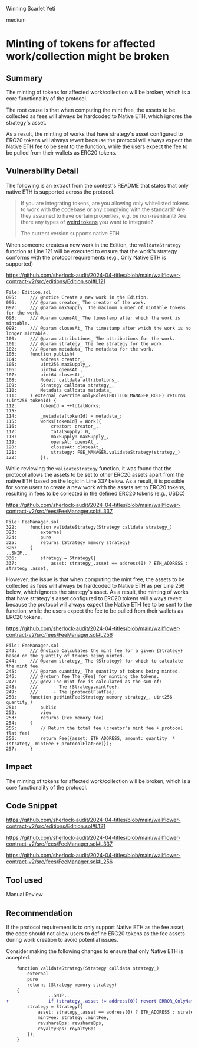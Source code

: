 Winning Scarlet Yeti

medium

# Minting of tokens for affected work/collection might be broken

## Summary

The minting of tokens for affected work/collection will be broken, which is a core functionality of the protocol. 

The root cause is that when computing the mint free, the assets to be collected as fees will always be hardcoded to Native ETH, which ignores the strategy's asset. 

As a result, the minting of works that have strategy's asset configured to ERC20 tokens will always revert because the protocol will always expect the Native ETH fee to be sent to the function, while the users expect the fee to be pulled from their wallets as ERC20 tokens.

## Vulnerability Detail

The following is an extract from the contest's README that states that only native ETH is supported across the protocol.

> If you are integrating tokens, are you allowing only whitelisted tokens to work with the codebase or any complying with the standard? Are they assumed to have certain properties, e.g. be non-reentrant? Are there any types of [weird tokens](https://github.com/d-xo/weird-erc20) you want to integrate?
>
> The current version supports native ETH

When someone creates a new work in the Edition, the `validateStrategy` function at Line 121 will be executed to ensure that the work's strategy conforms with the protocol requirements (e.g., Only Native ETH is supported)

https://github.com/sherlock-audit/2024-04-titles/blob/main/wallflower-contract-v2/src/editions/Edition.sol#L121

```solidity
File: Edition.sol
095:     /// @notice Create a new work in the Edition.
096:     /// @param creator_ The creator of the work.
097:     /// @param maxSupply_ The maximum number of mintable tokens for the work.
098:     /// @param opensAt_ The timestamp after which the work is mintable.
099:     /// @param closesAt_ The timestamp after which the work is no longer mintable.
100:     /// @param attributions_ The attributions for the work.
101:     /// @param strategy_ The fee strategy for the work.
102:     /// @param metadata_ The metadata for the work.
103:     function publish(
104:         address creator_,
105:         uint256 maxSupply_,
106:         uint64 opensAt_,
107:         uint64 closesAt_,
108:         Node[] calldata attributions_,
109:         Strategy calldata strategy_,
110:         Metadata calldata metadata_
111:     ) external override onlyRoles(EDITION_MANAGER_ROLE) returns (uint256 tokenId) {
112:         tokenId = ++totalWorks;
113: 
114:         _metadata[tokenId] = metadata_;
115:         works[tokenId] = Work({
116:             creator: creator_,
117:             totalSupply: 0,
118:             maxSupply: maxSupply_,
119:             opensAt: opensAt_,
120:             closesAt: closesAt_,
121:             strategy: FEE_MANAGER.validateStrategy(strategy_)
122:         });
```

While reviewing the `validateStrategy` function, it was found that the protocol allows the assets to be set to other ERC20 assets apart from the native ETH based on the logic in Line 337 below. As a result, it is possible for some users to create a new work with the assets set to ERC20 tokens, resulting in fees to be collected in the defined ERC20 tokens (e.g., USDC)

https://github.com/sherlock-audit/2024-04-titles/blob/main/wallflower-contract-v2/src/fees/FeeManager.sol#L337

```solidity
File: FeeManager.sol
322:     function validateStrategy(Strategy calldata strategy_)
323:         external
324:         pure
325:         returns (Strategy memory strategy)
326:     {
..SNIP..
336:         strategy = Strategy({
337:             asset: strategy_.asset == address(0) ? ETH_ADDRESS : strategy_.asset,
```

However, the issue is that when computing the mint free, the assets to be collected as fees will always be hardcoded to Native ETH as per Line 256 below, which ignores the strategy's asset. As a result, the minting of works that have strategy's asset configured to ERC20 tokens will always revert because the protocol will always expect the Native ETH fee to be sent to the function, while the users expect the fee to be pulled from their wallets as ERC20 tokens.

https://github.com/sherlock-audit/2024-04-titles/blob/main/wallflower-contract-v2/src/fees/FeeManager.sol#L256

```solidity
File: FeeManager.sol
243:     /// @notice Calculates the mint fee for a given {Strategy} based on the quantity of tokens being minted.
244:     /// @param strategy_ The {Strategy} for which to calculate the mint fee.
245:     /// @param quantity_ The quantity of tokens being minted.
246:     /// @return fee The {Fee} for minting the tokens.
247:     /// @dev The mint fee is calculated as the sum of:
248:     ///      - The {Strategy.mintFee}.
249:     ///      - The {protocolFlatFee}.
250:     function getMintFee(Strategy memory strategy_, uint256 quantity_)
251:         public
252:         view
253:         returns (Fee memory fee)
254:     {
255:         // Return the total fee (creator's mint fee + protocol flat fee)
256:         return Fee({asset: ETH_ADDRESS, amount: quantity_ * (strategy_.mintFee + protocolFlatFee)});
257:     }
```

## Impact

The minting of tokens for affected work/collection will be broken, which is a core functionality of the protocol.

## Code Snippet

https://github.com/sherlock-audit/2024-04-titles/blob/main/wallflower-contract-v2/src/editions/Edition.sol#L121

https://github.com/sherlock-audit/2024-04-titles/blob/main/wallflower-contract-v2/src/fees/FeeManager.sol#L337

https://github.com/sherlock-audit/2024-04-titles/blob/main/wallflower-contract-v2/src/fees/FeeManager.sol#L256

## Tool used

Manual Review

## Recommendation

If the protocol requirement is to only support Native ETH as the fee asset, the code should not allow users to define ERC20 tokens as the fee assets during work creation to avoid potential issues.

Consider making the following changes to ensure that only Native ETH is accepted.

```diff
    function validateStrategy(Strategy calldata strategy_)
        external
        pure
        returns (Strategy memory strategy)
    {
				..SNIP..
+				if (strategy_.asset != address(0)) revert ERROR_OnlyNativeETHAccepted();
        strategy = Strategy({
            asset: strategy_.asset == address(0) ? ETH_ADDRESS : strategy_.asset,
            mintFee: strategy_.mintFee,
            revshareBps: revshareBps,
            royaltyBps: royaltyBps
        });
    }
```